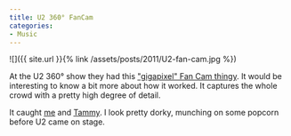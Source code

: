 ```yaml
---
title: U2 360° FanCam
categories:
- Music
---
```


![]({{ site.url }}{% link /assets/posts/2011/U2-fan-cam.jpg %})

At the U2 360° show they had this ["gigapixel" Fan Cam thingy](http://www.u2.com/gigapixelfancam/110723/212120). It would be interesting to know a bit more about how it worked. It captures the whole crowd with a pretty high degree of detail.

It caught [me](http://www.u2.com/gigapixelfancam/110723/5710650-jamie-thingelstad) and [Tammy](http://www.u2.com/gigapixelfancam/110723/5711192-tammy-thingelstad). I look pretty dorky, munching on some popcorn before U2 came on stage.
